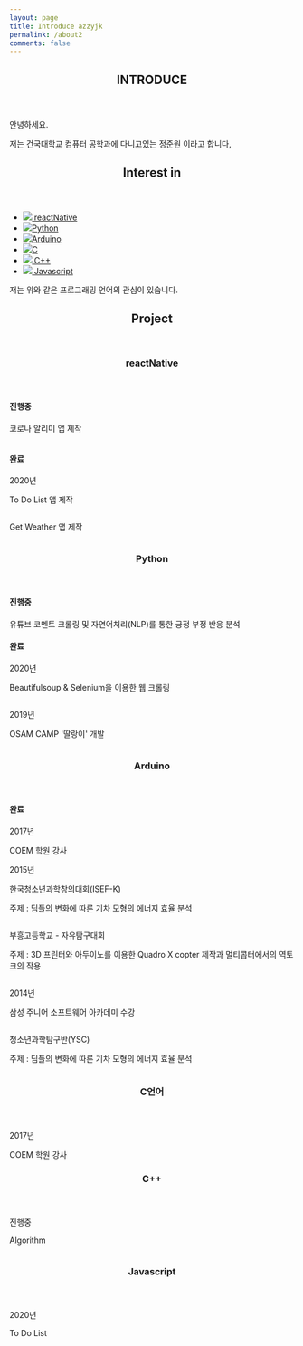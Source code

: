 ```yaml
---
layout: page
title: Introduce azzyjk
permalink: /about2
comments: false
---
```


<section class="userMade">
    <header>
        <h2>INTRODUCE</h2>
    </header>
    <div class="content">
        <p>안녕하세요.</p>
        <p>저는 건국대학교 컴퓨터 공학과에 다니고있는 정준원 이라고 합니다,</p>
        <!-- <span class="image main"><img src="images/pic02.jpg" alt="" /></span> -->
    </div>
</section>
<!-- Section -->
<section class="userMade">
    <header>
        <h2>Interest in</h2>
    </header>
    <div class="content">
        <ul class="feature-icons">
            <li class="icon solid"><a href="#reactNative"><img class="userIcon" src=".\images\picture\reactNative/react.png"> reactNative</a></li>
            <li class="icon solid"><a href="#python"><img class="userIcon" src=".\images\picture\python/python.png">Python</a></li>
            <li class="icon solid"><a href="#arduino"><img class="userIcon" src=".\images\picture\arduino\arduino.png">Arduino</a></li>
            <li class="icon solid"><a href="#C"><img class="userIcon" src=".\images\picture\c\c.png">C</a></li>
            <li class="icon solid"><a href="#Cpp"><img class="userIcon" src=".\images\picture\cpp\cpp.png"> C++</a></li>
            <li class="icon solid"><a href="#JS"><img class="userIcon" src=".\images\picture\javascript\javascript.png"> Javascript</a></li>
        </ul>
        <p>저는 위와 같은 프로그래밍 언어의 관심이 있습니다.</p>
    </div>
</section>  
<section class="userMade">
    <header>
        <h2>Project</h2>
    </header>
    <div class="content">
        <!-- Section -->
        <section id="reactNative">
            <header>
                <h3>reactNative</h3>
            </header>
            <div class="content">
                <div>
                    <!-- <h4>진행중</h4> -->
                    <h4>진행중</h4>
                    <p class="title">코로나 알리미 앱 제작</p>
                    <a href="https://github.com/azzyjk/COVID19"><img class="userPict" src="images/picture/reactNative/COVID19.png"  alt="" /></a>
                    <h4>완료</h4>
                    <p>2020년</p>
                    <p class="title">To Do List 앱 제작</p>
                    <a href="https://github.com/azzyjk/React-Native/tree/master/TodoList"><img class="userPict" src="images/picture/reactNative/toDo.png"  alt="" /></a>
                    <p class="title">Get Weather 앱 제작</p>
                    <a href="https://github.com/azzyjk/React-Native/tree/master/getWeather"><img class="userPict" src="images/picture/reactNative/getWeather.png"  alt="" /></a>
                </div>
            </div>
        </section>
        <!-- Section -->
        <section id="python">
            <header>
                <h3>Python</h3>
            </header>
            <div class="content">
                <div>
                    <h4>진행중</h4>
                    <p class="title">유튜브 코멘트 크롤링 및 자연어처리(NLP)를 통한 긍정 부정 반응 분석</p>
                    <h4>완료</h4>
                    <p>2020년</p>
                    <p class="title">Beautifulsoup & Selenium을 이용한 웹 크롤링</p>
                    <a href="https://github.com/azzyjk/Crawling"><img class="userPict" src="images/picture/python/selenium.png" alt="" /></a>
                    <p>2019년</p>
                    <p class="title">OSAM CAMP '딸랑이' 개발</p>
                    <a href="https://azzyjk.github.io/OSAM/"><img class="userPict" src="images/picture/python/osam.jpeg"  alt="" /></a>
                </div>
            </div>
        </section>
        <!-- Section -->
        <section id="arduino">
            <header>
                <h3>Arduino</h3>
            </header>
            <div class="content">
                <div>
                    <h4> 완료 </h4>
                    <p>2017년</p>
                    <p class="title">COEM 학원 강사</p>
                    <!-- <a href="https://azzyjk.github.io/OSAM/"><img src="images/picture/osam.jpg" alt="" /></a> -->
                    <p>2015년</p>
                    <p class="comp title">한국청소년과학창의대회(ISEF-K)</p>
                    <p class="subject"> 주제 : 딤플의 변화에 따른 기차 모형의 에너지 효율 분석</p>
                    <img class="userPict" src="images/picture/arduino/KOFAC.gif" alt="" />
                    <p class="comp title">부흥고등학교 - 자유탐구대회</p>
                    <p class="subject"> 주제 : 3D 프린터와 아두이노를 이용한 Quadro X copter 제작과 멀티콥터에서의 역토크의 작용</p>
                    <img class="userPict" src="images/picture/arduino/puheung.jpg" alt="" />
                    <p> 2014년 </p>
                    <p class="title">삼성 주니어 소프트웨어 아카데미 수강</p>
                    <img class="userPict" src="images/picture/arduino/juniorSW.jpg" alt="" />
                    <p class="comp title">청소년과학탐구반(YSC)</p>
                    <p class="subject"> 주제 : 딤플의 변화에 따른 기차 모형의 에너지 효율 분석</p>
                    <img class="userPict" src="images/picture/arduino/KOFAC.gif" alt="" />
                </div>
            </div>
        </section>
        <!-- Section -->
        <section id="C">
            <header>
                <h3>C언어</h3>
            </header>
            <div class="content">
                <div>
                    <p>2017년</p>
                    <p class="title">COEM 학원 강사</p>
                    <!-- <a href="https://azzyjk.github.io/OSAM/"><img src="images/picture/osam.jpg" alt="" /></a> -->
                </div>
            </div>
        </section>
        <!-- Section -->
        <section id="Cpp">
            <header>
                <h3>C++</h3>
            </header>
            <div class="content">
                <div>
                    <p>진행중</p>
                    <p class="title">Algorithm</p>
                    <a href="https://github.com/azzyjk/Algorithm"><img class="userPict" src="images/picture/cpp/algorithm.png" alt="" /></a>
                </div>
            </div>
        </section>
        <!-- Section -->
        <section id="JS">
            <header>
                <h3>Javascript</h3>
            </header>
            <div class="content">
                <div>
                    <p>2020년</p>
                    <p class="title">To Do List</p>
                    <a href="https://github.com/azzyjk/WEB"><img class="userPict" src="images/picture/javascript/toDo.png" alt="" /></a>
                </div>
            </div>
        </section>
    </div>
</section>

<!-- This website is a demonstration to see **Memoirs Jekyll theme** in action. The theme is compatible with Github pages, in fact even this demo itself is created with Github Pages and hosted with Github.  -->

<!-- <a target="_blank" href="https://bootstrapstarter.com/bootstrap-templates/jekyll-theme-memoirs/" class="btn btn-dark"> Get Memoirs for Jekyll &rarr;</a> -->
